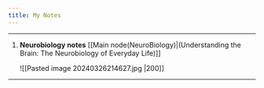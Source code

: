 ```yaml
---
title: My Notes
---
```

---

1. **Neurobiology notes** [[Main node(NeuroBiology)|(Understanding the Brain: The Neurobiology of Everyday Life)]]

	![[Pasted image 20240326214627.jpg |200]]

---


